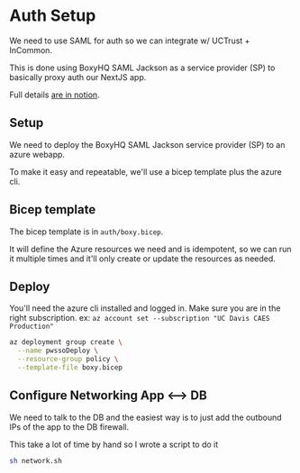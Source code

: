 # Auth Setup

We need to use SAML for auth so we can integrate w/ UCTrust + InCommon.

This is done using BoxyHQ SAML Jackson as a service provider (SP) to basically proxy auth our NextJS app.

Full details [are in notion](https://www.notion.so/caes-cru/SAML-Shibboleth-1b4e70f6741180d9b780fb1354c0b380?pvs=4).

## Setup

We need to deploy the BoxyHQ SAML Jackson service provider (SP) to an azure webapp.

To make it easy and repeatable, we'll use a bicep template plus the azure cli.

## Bicep template

The bicep template is in `auth/boxy.bicep`.

It will define the Azure resources we need and is idempotent, so we can run it multiple times and it'll only create or update the resources as needed.

## Deploy

You'll need the azure cli installed and logged in. Make sure you are in the right subscription. ex: `az account set --subscription "UC Davis CAES Production"`

```bash
az deployment group create \
  --name pwssoDeploy \
  --resource-group policy \
  --template-file boxy.bicep
```

## Configure Networking App <--> DB

We need to talk to the DB and the easiest way is to just add the outbound IPs of the app to the DB firewall.

This take a lot of time by hand so I wrote a script to do it

```bash
sh network.sh
```
